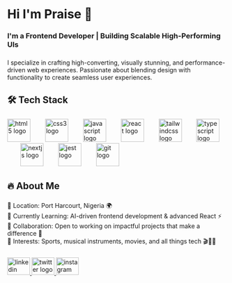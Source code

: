 <h1 align="left">Hi I'm Praise 👋</h1>

###

<h3 align="left">I'm a Frontend Developer | Building Scalable High-Performing UIs</h3>

###

<p align="left">I specialize in crafting high-converting, visually stunning, and performance-driven web experiences. Passionate about blending design with functionality to create seamless user experiences.</p>

###

<h2 align="left">🛠️ Tech Stack</h2>

###

<div align="left">
  <img src="https://cdn.jsdelivr.net/gh/devicons/devicon/icons/html5/html5-original.svg" height="53" alt="html5 logo"  />
  <img width="26" />
  <img src="https://cdn.jsdelivr.net/gh/devicons/devicon/icons/css3/css3-original.svg" height="53" alt="css3 logo"  />
  <img width="26" />
  <img src="https://cdn.jsdelivr.net/gh/devicons/devicon/icons/javascript/javascript-original.svg" height="53" alt="javascript logo"  />
  <img width="26" />
  <img src="https://cdn.jsdelivr.net/gh/devicons/devicon/icons/react/react-original.svg" height="53" alt="react logo"  />
  <img width="26" />
  <img src="https://cdn.jsdelivr.net/gh/devicons/devicon/icons/tailwindcss/tailwindcss-original-wordmark.svg" height="53" alt="tailwindcss logo"  />
  <img width="26" />
  <img src="https://cdn.jsdelivr.net/gh/devicons/devicon/icons/typescript/typescript-original.svg" height="53" alt="typescript logo"  />
  <img width="26" />
  <img src="https://cdn.jsdelivr.net/gh/devicons/devicon/icons/nextjs/nextjs-original.svg" height="53" alt="nextjs logo"  />
  <img width="26" />
  <img src="https://cdn.jsdelivr.net/gh/devicons/devicon/icons/jest/jest-plain.svg" height="53" alt="jest logo"  />
  <img width="26" />
  <img src="https://cdn.jsdelivr.net/gh/devicons/devicon/icons/git/git-original.svg" height="53" alt="git logo"  />
</div>

###

<h2 align="left">🔥 About Me</h2>

###

<p align="left">🔹 Location: Port Harcourt, Nigeria 🌍<br>🔹 Currently Learning: AI-driven frontend development & advanced React ⚡<br>🔹 Collaboration: Open to working on impactful projects that make a difference 🤝<br>🔹 Interests: Sports, musical instruments, movies, and all things tech 🎬🎸🏀</p>

###

<div align="left">
  <a href="https://www.linkedin.com/in/praise-georgewill?lipi=urn%3Ali%3Apage%3Ad_flagship3_profile_view_base_contact_details%3Bodm4ApYgTJCFHdx5yThAaA%3D%3D" target="_blank">
    <img src="https://raw.githubusercontent.com/maurodesouza/profile-readme-generator/master/src/assets/icons/social/linkedin/default.svg" width="52" height="40" alt="linkedin logo"  />
  </a>
  <a href="https://x.com/PraiseStea20774" target="_blank">
    <img src="https://raw.githubusercontent.com/maurodesouza/profile-readme-generator/master/src/assets/icons/social/twitter/default.svg" width="52" height="40" alt="twitter logo"  />
  </a>
  <a href="https://www.instagram.com/praise.stealth/" target="_blank">
    <img src="https://raw.githubusercontent.com/maurodesouza/profile-readme-generator/master/src/assets/icons/social/instagram/default.svg" width="52" height="40" alt="instagram logo"  />
  </a>
</div>

###
